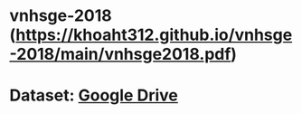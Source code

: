 # vnhsge-2018 (https://khoaht312.github.io/vnhsge-2018/main/vnhsge2018.pdf)
# Dataset: [Google Drive](https://drive.google.com/drive/folders/19LeDdO2OOZO4CH51vQv3FAUtZ5OzZaMI?usp=sharing)
